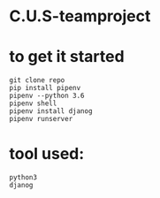 # C.U.S-teamproject
# to get it started
```
git clone repo
pip install pipenv
pipenv --python 3.6
pipenv shell
pipenv install djanog
pipenv runserver
```
# tool used:
```
python3
djanog
```
